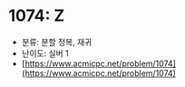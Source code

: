 # 1074: Z

- 분류: 분할 정복, 재귀
- 난이도: 실버 1
- [https://www.acmicpc.net/problem/1074](https://www.acmicpc.net/problem/1074)